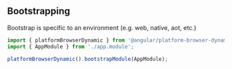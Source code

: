 ## Bootstrapping

Bootstrap is specific to an environment (e.g. web, native, aot, etc.)

```typescript
import { platformBrowserDynamic } from '@angular/platform-browser-dynamic';
import { AppModule } from './app.module';

platformBrowserDynamic().bootstrapModule(AppModule);
```
